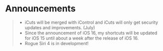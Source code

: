 # Announcements

> - iCuts will be merged with iControl and iCuts will only get security updates and improvements. (July)
> - Since the announcement of iOS 16, my shortcuts will be updated for iOS 15 until about a week after the release of iOS 16.
> - Rogue Siri 4 is in development!
